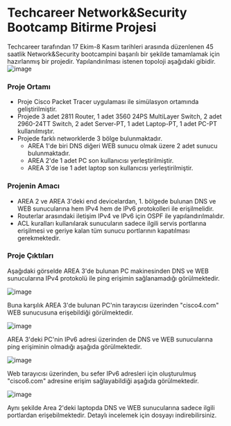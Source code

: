 # Techcareer Network&Security Bootcamp Bitirme Projesi
Techcareer tarafından 17 Ekim-8 Kasım tarihleri arasında düzenlenen 45 saatlik Network&Security bootcampini başarılı bir şekilde tamamlamak için hazırlanmış bir projedir. Yapılandırılması istenen topoloji aşağıdaki gibidir.
![image](https://user-images.githubusercontent.com/50342974/202558093-025891be-52a2-4fc4-8a48-aabdcdf65034.png)
### Proje Ortamı
- Proje Cisco Packet Tracer uygulaması ile simülasyon ortamında geliştirilmiştir. 
- Projede 3 adet 2811 Router, 1 adet 3560 24PS MultiLayer Switch, 2 adet 2960-24TT Switch, 2 adet Server-PT, 1 adet Laptop-PT, 1 adet PC-PT kullanılmıştır.
- Projede farklı networklerde 3 bölge bulunmaktadır. 
    - AREA 1'de biri DNS diğeri WEB sunucu olmak üzere 2 adet sunucu bulunmaktadır.
    - AREA 2'de 1 adet PC son kullanıcısı yerleştirilmiştir.
    - AREA 3'de ise 1 adet laptop son kullanıcısı yerleştirilmiştir.
### Projenin Amacı
- AREA 2 ve AREA 3'deki end devicelardan, 1. bölgede bulunan DNS ve WEB sunucularına hem IPv4 hem de IPv6 protokolleri ile erişilmelidir. 
- Routerlar arasındaki iletişim IPv4 ve IPv6 için OSPF ile yapılandırılmalıdır.
- ACL kuralları kullanılarak sunucuların sadece ilgili servis portlarına erişilmesi ve geriye kalan tüm sunucu portlarının kapatılması gerekmektedir.
 ### Proje Çıktıları
 Aşağıdaki görselde AREA 3'de bulunan PC makinesinden DNS ve WEB sunucularına IPv4 protokolü ile ping erişimin sağlanamadığı görülmektedir.
 
 ![image](https://user-images.githubusercontent.com/50342974/202562911-13a4c95d-70e4-4261-9145-abd1d9b7ce6e.png)
 
 Buna karşılık AREA 3'de bulunan PC'nin tarayıcısı üzerinden "cisco4.com" WEB sunucusuna erişebildiği görülmektedir.  
 
 ![image](https://user-images.githubusercontent.com/50342974/202564219-c3556826-d557-4283-b27d-de866cd6d21c.png)
 
AREA 3'deki PC'nin IPv6 adresi üzerinden de DNS ve WEB sunucularına ping erişiminin olmadığı aşağıda görülmektedir.

![image](https://user-images.githubusercontent.com/50342974/202565350-861a973f-8cc9-41c6-b24f-56b3cec5da7c.png)

Web tarayıcısı üzerinden, bu sefer IPv6 adresleri için oluşturulmuş "cisco6.com" adresine erişim sağlayabildiği aşağıda görülmektedir.

![image](https://user-images.githubusercontent.com/50342974/202566039-c0fe6914-57ce-4c72-bd9e-e2a96e206003.png)

Aynı şekilde Area 2'deki laptopda DNS ve WEB sunucularına sadece ilgili portlardan erişebilmektedir.
Detaylı incelemek için dosyayı indirebilirsiniz.
